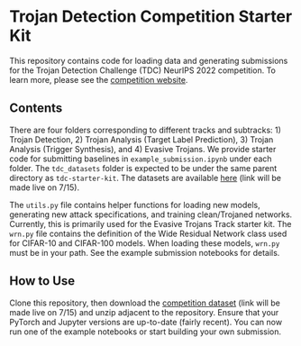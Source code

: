 # Trojan Detection Competition Starter Kit

This repository contains code for loading data and generating submissions for the Trojan Detection Challenge (TDC) NeurIPS 2022 competition. To learn more, please see the [competition website](https://www.trojandetection.ai/).

## Contents

There are four folders corresponding to different tracks and subtracks: 1) Trojan Detection, 2) Trojan Analysis (Target Label Prediction), 3) Trojan Analysis (Trigger Synthesis), and 4) Evasive Trojans. We provide starter code for submitting baselines in `example_submission.ipynb` under each folder. The `tdc_datasets` folder is expected to be under the same parent directory as `tdc-starter-kit`. The datasets are available [here](https://www.example.com/) (link will be made live on 7/15).

The `utils.py` file contains helper functions for loading new models, generating new attack specifications, and training clean/Trojaned networks. Currently, this is primarily used for the Evasive Trojans Track starter kit. The `wrn.py` file contains the definition of the Wide Residual Network class used for CIFAR-10 and CIFAR-100 models. When loading these models, `wrn.py` must be in your path. See the example submission notebooks for details.

## How to Use

Clone this repository, then download the [competition dataset](https://www.example.com/) (link will be made live on 7/15) and unzip adjacent to the repository. Ensure that your PyTorch and Jupyter versions are up-to-date (fairly recent). You can now run one of the example notebooks or start building your own submission.